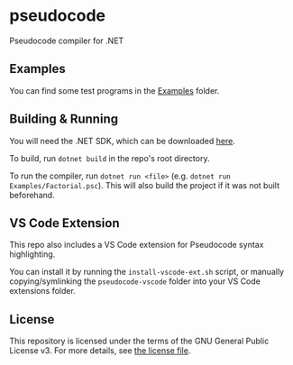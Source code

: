 # pseudocode

Pseudocode compiler for .NET

## Examples

You can find some test programs in the [Examples](Examples) folder.

## Building & Running

You will need the .NET SDK, which can be downloaded [here](https://dotnet.microsoft.com/download).

To build, run `dotnet build` in the repo's root directory.

To run the compiler, run `dotnet run <file>` (e.g. `dotnet run Examples/Factorial.psc`). This will also build the project if it was not built beforehand.

## VS Code Extension

This repo also includes a VS Code extension for Pseudocode syntax highlighting.

You can install it by running the `install-vscode-ext.sh` script, or manually copying/symlinking the `pseudocode-vscode` folder into your VS Code extensions folder.

## License

This repository is licensed under the terms of the GNU General Public License v3.
For more details, see [the license file](LICENSE.txt).
